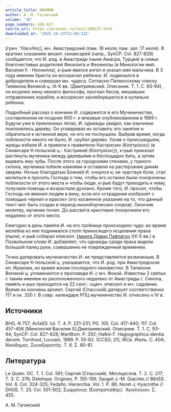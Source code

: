 ```yaml
---
article_title: ИАКИНФ
author: А. М. Гагинский
volume: '20'
page_numbers: 426-427
source_url: https://pravenc.ru/text/200137.html
downloaded_at: '2025-10-13T12:50:32Z'
---
```


[греч. ῾Υάκινθος], мч. Амастридский (пам. 18 июля; пам. зап. 17 июля). В кратких сказаниях визант. синаксарей (напр., SynCP. Col. 827-828) сообщается, что И. род. в Амастриде (ныне Амасра, Турция) в семье благочестивых родителей Феоклита и Феониллы (в Минологии имп. Василия II - Неонилла), к-рым явился ангел и указал имя мальчика. В 3 года именем Христа он воскресил ребенка. И. подвизался в добродетели и совершал мн. чудеса. Согласно Патмосскому списку Типикона Великой ц. IX-X вв. (Дмитриевский. Описание. Т. 1. С. 93-94), он исцелил жену некоего философа, прогнал бесов, мешавших отправлению корабля, и воскресил захлебнувшегося в купальне ребенка.

Подробный рассказ о кончине И. содержится в его Мученичестве, составленном не позднее 900 г. и впервые опубликованном в 1989 г. Будучи уже в преклонных летах, И. однажды увидел, как язычники поклонялись дереву. Он уговаривал их оставить это занятие и обратиться к истинной вере, но его не послушали. Выбрав время, когда поблизости никого не было, И. срубил дерево. Узнав о происшедшем, жрецы избили И. и привели к правителю Кастрисию (Καστρίσιος) (в Синаксаре К-польской ц.- Кастрикий (Καστρίκιος)), к-рый приказал растянуть мученика между деревьями и беспощадно бить, а затем вырвать ему зубы. После этого за городскими стенами, у горного склона, мученика побили камнями и оставили на растерзание диким зверям. Ночью благодатью Божией И. очнулся и, не чувствуя боли, стал молиться и просить Господа о том, чтобы его останки были похоронены поблизости от этого места и чтобы люди, к-рые будут приходить к нему, получали помощь и возрастали духовно. Кроме того, И. просил, чтобы Господь не вменил людям в вину, если его «страдания изобразят с помощью чернил и красок» (это косвенное указание на то, что данный текст мог быть создан в период иконоборческих споров). Окончив молитву, мученик почил. До рассвета христиане похоронили его недалеко от этого места.

Ежегодно в день памяти И. на его гробнице происходило чудо: во время молебна из нее поднимался столп приносящего исцеления праха (пыли), к-рый собирал епископ. [Никита Давид Пафлагон](<https://pravenc.ru/text/Никита Давид Пафлагон.html>) (IX-X вв.) в Похвальном слове И. добавляет, что однажды среди праха видели большой палец руки, совершенно не поврежденный временем.

Точно датировать мученичество И. не представляется возможным. В Синаксаре К-польской ц. указывается, что И. род. при Амастридском еп. Ираклии, но время жизни последнего неизвестно. В Типиконе Великой ц. упоминается о проповеди И. с мч. Фокой. Известны 2 святых с таким именем из расположенного недалеко от Амастриды г. Синопа, память к-рых приходится на 22 сент.: сщмч. епископ и мч. садовник. Время их кончины архиеп. Сергий (Спасский) датирует соответственно 117 и ок. 320 г. В совр. календаре РПЦ мученичество И. отнесено к IV в.

## Источники

BHG, N 757; ActaSS. Iul. T. 4. P. 221-231; PG. 105. Col. 417-440; 117. Col. 457-458 [Минологий Василия II];Дмитриевский. Описание. Т. 1. С. 93-94; SynCP. Col. 827-828; MartRom. P. 292; Halkin F. Hagiographica identia decem. Turnhout; Louvain, 1989. P. 55-62. (CCSG; 21); ЖСв. Июль. С. 404; Νικόδημος. Συναξαριστής. Τ. 6. Σ. 80-81.

## Литература

Le Quien. OC. T. 1. Col. 561; Сергий (Спасский). Месяцеслов. Т. 2. С. 217; Т. 3. С. 276; Delehaye. Origines. P. 155-156; Sauget J.-M. Giacinto // BiblSS. Vol. 6. Col. 324-325; Fedalto. Hierarchia. Vol. 1. P. 86; Noret J. Hyacinthe // DHGE. T. 25. Col. 501-502; Σωφρόνιος (Εὐστρατιάδης). ῾Αγιολόγιον. Σ. 455.

А. М. Гагинский
